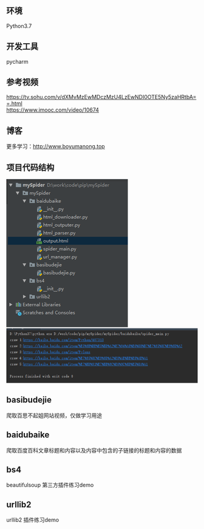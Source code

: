 
## 环境
Python3.7

## 开发工具
pycharm

## 参考视频
https://tv.sohu.com/v/dXMvMzEwMDczMzU4LzEwNDI0OTE5Ny5zaHRtbA==.html   
https://www.imooc.com/video/10674   
## 博客
更多学习：http://www.boyumanong.top

## 项目代码结构
![avatar](/image/menu.png)
![avatar](/image/output.png)
## basibudejie
爬取百思不起姐网站视频，仅做学习用途
## baidubaike
爬取百度百科文章标题和内容以及内容中包含的子链接的标题和内容的数据
## bs4
beautifulsoup 第三方插件练习demo
## urllib2
urllib2 插件练习demo




